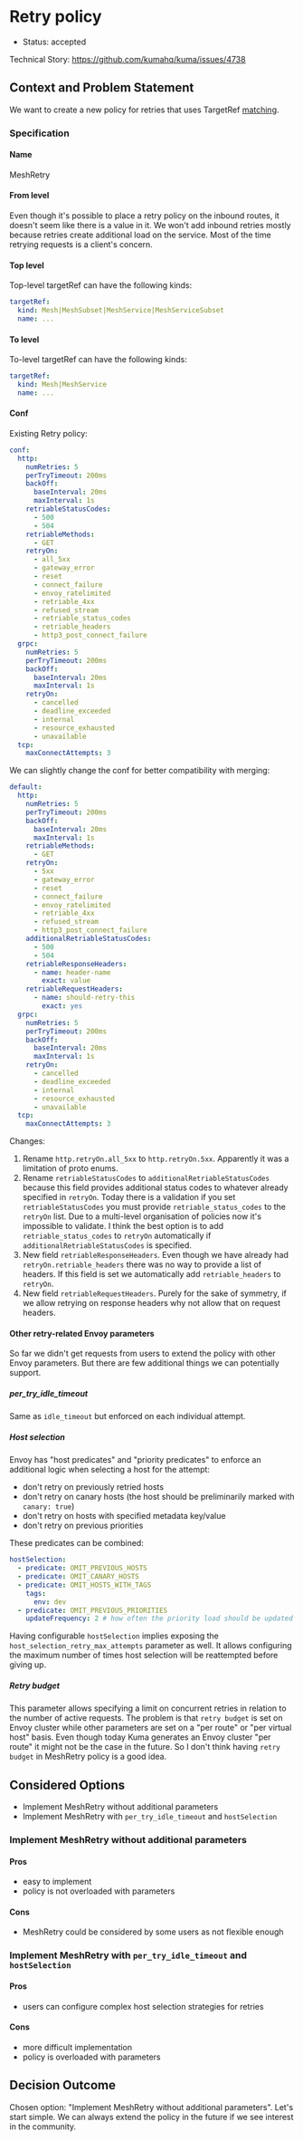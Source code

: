 # Retry policy

* Status: accepted

Technical Story: https://github.com/kumahq/kuma/issues/4738

## Context and Problem Statement

We want to create a new policy for retries that uses TargetRef [matching](https://github.com/kumahq/kuma/blob/22c157d4adac7f518b1b49939c7e9ea4d2a1876c/docs/madr/decisions/005-policy-matching.md).

### Specification 

#### Name

MeshRetry

#### From level

Even though it's possible to place a retry policy on the inbound routes, 
it doesn't seem like there is a value in it.
We won't add inbound retries mostly because retries create additional load on the service.
Most of the time retrying requests is a client's concern.

#### Top level

Top-level targetRef can have the following kinds:

```yaml
targetRef:
  kind: Mesh|MeshSubset|MeshService|MeshServiceSubset
  name: ...
```

#### To level

To-level targetRef can have the following kinds:

```yaml
targetRef:
  kind: Mesh|MeshService
  name: ...
```

#### Conf

Existing Retry policy:

```yaml
conf:
  http:
    numRetries: 5
    perTryTimeout: 200ms
    backOff:
      baseInterval: 20ms
      maxInterval: 1s
    retriableStatusCodes:
      - 500
      - 504
    retriableMethods:
      - GET
    retryOn:
      - all_5xx
      - gateway_error
      - reset
      - connect_failure
      - envoy_ratelimited
      - retriable_4xx
      - refused_stream
      - retriable_status_codes
      - retriable_headers
      - http3_post_connect_failure
  grpc:
    numRetries: 5
    perTryTimeout: 200ms
    backOff:
      baseInterval: 20ms
      maxInterval: 1s
    retryOn:
      - cancelled
      - deadline_exceeded
      - internal
      - resource_exhausted
      - unavailable
  tcp:
    maxConnectAttempts: 3
```

We can slightly change the conf for better compatibility with merging:

```yaml
default:
  http:
    numRetries: 5
    perTryTimeout: 200ms
    backOff:
      baseInterval: 20ms
      maxInterval: 1s
    retriableMethods:
      - GET
    retryOn:
      - 5xx
      - gateway_error
      - reset
      - connect_failure
      - envoy_ratelimited
      - retriable_4xx
      - refused_stream
      - http3_post_connect_failure
    additionalRetriableStatusCodes:
      - 500
      - 504 
    retriableResponseHeaders:
      - name: header-name
        exact: value
    retriableRequestHeaders:
      - name: should-retry-this
        exact: yes
  grpc:
    numRetries: 5
    perTryTimeout: 200ms
    backOff:
      baseInterval: 20ms
      maxInterval: 1s
    retryOn:
      - cancelled
      - deadline_exceeded
      - internal
      - resource_exhausted
      - unavailable
  tcp:
    maxConnectAttempts: 3
```

Changes:

1. Rename `http.retryOn.all_5xx` to `http.retryOn.5xx`. Apparently it was a limitation of proto enums.
2. Rename `retriableStatusCodes` to `additionalRetriableStatusCodes` 
because this field provides additional status codes to whatever already specified in `retryOn`.
Today there is a validation if you set `retriableStatusCodes` you must provide `retriable_status_codes` to the `retryOn` list. 
Due to a multi-level organisation of policies now it's impossible to validate.
I think the best option is to add `retriable_status_codes` to `retryOn` automatically if `additionalRetriableStatusCodes` is specified. 
3. New field `retriableResponseHeaders`. Even though we have already had `retryOn.retriable_headers` 
there was no way to provide a list of headers. 
If this field is set we automatically add `retriable_headers` to `retryOn`.
4. New field `retriableRequestHeaders`. Purely for the sake of symmetry, 
if we allow retrying on response headers why not allow that on request headers. 

#### Other retry-related Envoy parameters

So far we didn't get requests from users to extend the policy with other Envoy parameters.
But there are few additional things we can potentially support.

##### per_try_idle_timeout

Same as `idle_timeout` but enforced on each individual attempt.

##### Host selection

Envoy has "host predicates" and "priority predicates" to enforce an additional logic 
when selecting a host for the attempt:

* don't retry on previously retried hosts
* don't retry on canary hosts (the host should be preliminarily marked with `canary: true`)
* don't retry on hosts with specified metadata key/value
* don't retry on previous priorities

These predicates can be combined:

```yaml
hostSelection:
  - predicate: OMIT_PREVIOUS_HOSTS
  - predicate: OMIT_CANARY_HOSTS
  - predicate: OMIT_HOSTS_WITH_TAGS
    tags:
      env: dev
  - predicate: OMIT_PREVIOUS_PRIORITIES
    updateFrequency: 2 # how often the priority load should be updated based on previously attempted priorities                                                                                             
```

Having configurable `hostSelection` implies exposing the `host_selection_retry_max_attempts` parameter as well.
It allows configuring the maximum number of times host selection will be reattempted before giving up.

##### Retry budget

This parameter allows specifying a limit on concurrent retries in relation to the number of active requests.
The problem is that `retry budget` is set on Envoy cluster 
while other parameters are set on a "per route" or "per virtual host" basis.
Even though today Kuma generates an Envoy cluster "per route" it might not be the case in the future.
So I don't think having `retry budget` in MeshRetry policy is a good idea.

## Considered Options

* Implement MeshRetry without additional parameters
* Implement MeshRetry with `per_try_idle_timeout` and `hostSelection`

### Implement MeshRetry without additional parameters

#### Pros

* easy to implement
* policy is not overloaded with parameters

#### Cons

* MeshRetry could be considered by some users as not flexible enough 

### Implement MeshRetry with `per_try_idle_timeout` and `hostSelection`

#### Pros

* users can configure complex host selection strategies for retries

#### Cons

* more difficult implementation
* policy is overloaded with parameters

## Decision Outcome

Chosen option: "Implement MeshRetry without additional parameters". 
Let's start simple. 
We can always extend the policy in the future if we see interest in the community. 